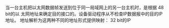 



当一台主机把以太网数据帧发送到位于同一局域网上的另一台主机时，是根据 48 bit的以
太网地址来确定目的接口的。设备驱动程序从不检查IP数据报中的目的IP地址。
地址解析为这两种不同的地址形式提供映射： 32 bit的IP
